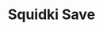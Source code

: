 ---
slug: squidki-save
title: Squidki Save
description: "Squidki Save is an exciting online game. Play for free directly in your browser!"
icon: /images/new_mods/Sprunki Save.png
url: https://wowtbc.net/sprunkin/sprunki-save/index.html
previewImage: /images/new_mods/Sprunki Save.png
type: new mods

# SEO配置
seo:
  title: "Squidki Save - Play Free Online Game | Fun Browser Games"
  description: "Squidki Save - Play this fun online game for free in your browser. No download required!"
  ogImage: "/images/new_mods/Sprunki Save.png"
  keywords: "squidki-save, online game, browser game, free game, new mods game, play online"

videoUrls:
  - https://www.youtube.com/embed/example1
  - https://www.youtube.com/embed/example2

whyPlay:
  title: "Why Play Squidki Save?"
  items:
    - "Immersive Gameplay: Squidki Save offers an engaging and immersive gaming experience that will keep you entertained for hours"
    - "Challenging Levels: Test your skills with increasingly difficult challenges and obstacles"
    - "Beautiful Graphics: Enjoy stunning visuals and smooth animations that bring the game world to life"
    - "Regular Updates: New content and features are added regularly to keep the game fresh and exciting"
    - "Free to Play: Experience all the fun without spending a penny"
    - "Community Features: Connect with other players, share strategies, and compete for high scores"
    - "Cross-Platform: Play on any device with a web browser, no downloads required"

features:
  title: "Key Features of Squidki Save"
  image: "/images/new_mods/Sprunki Save.png"
  items:
    - "Intuitive Controls: Easy to learn controls make Squidki Save accessible for players of all skill levels"
    - "Multiple Game Modes: Enjoy various gameplay options that provide different challenges and experiences"
    - "Character Customization: Personalize your gaming experience with unique characters and items"
    - "Achievement System: Complete special tasks to earn rewards and recognition"
    - "Leaderboards: Compete with players worldwide and see who can achieve the highest scores"

characteristics:
  title: "Game Characteristics"
  image: "/images/new_mods/Sprunki Save.png"
  items:
    - "Genre: New mods game with elements of strategy and skill"
    - "Difficulty: Suitable for both casual gamers and those seeking a challenge"
    - "Play Time: Quick sessions or extended gameplay, depending on your preference"
    - "Art Style: Vibrant and engaging visuals that enhance the gaming experience"
    - "Sound Design: Immersive audio that complements the gameplay perfectly"

info: "Squidki Save is an exciting online game that offers players a unique and engaging gaming experience. With its intuitive controls, stunning visuals, and challenging gameplay, Squidki Save provides hours of entertainment for players of all ages and skill levels. Whether you're looking for a quick gaming session during a break or an extended play session, Squidki Save delivers an immersive experience that will keep you coming back for more. The game features multiple levels of increasing difficulty, ensuring that players are constantly challenged as they progress. With regular updates adding new content and features, Squidki Save remains fresh and exciting, providing endless entertainment options for its growing community of players."

howToPlayIntro: "Welcome to Squidki Save! This guide will walk you through the basics and help you master the game. Whether you're a beginner or looking to improve your skills, these tips and instructions will enhance your gaming experience."

howToPlaySteps:
  - title: "Getting Started"
    description: "Begin your Squidki Save adventure by familiarizing yourself with the controls. Use your keyboard or mouse to navigate through the game interface. The tutorial will guide you through the basic mechanics and help you understand the objectives."
  - title: "Understanding the Objectives"
    description: "In Squidki Save, your main goal is to progress through levels by completing specific objectives. Each level presents unique challenges that require different strategies and approaches."
  - title: "Mastering the Controls"
    description: "Practice using the controls to improve your precision and reaction time. Squidki Save requires quick reflexes and strategic thinking to overcome obstacles and defeat opponents."
  - title: "Utilizing Power-ups"
    description: "Collect power-ups throughout the game to enhance your abilities and overcome difficult challenges. Each power-up offers unique advantages that can be crucial for success."
  - title: "Developing Strategies"
    description: "As you progress in Squidki Save, develop effective strategies for different scenarios. Analyze patterns, anticipate challenges, and adapt your approach to maximize your performance."

faq:
  title: "Frequently Asked Questions about Squidki Save"
  items:
    - question: "Is Squidki Save free to play?"
      answer: "Yes, Squidki Save is completely free to play directly in your web browser. No downloads or purchases are required to enjoy the full game experience."
    - question: "Can I play Squidki Save on mobile devices?"
      answer: "Yes, Squidki Save is optimized for both desktop and mobile play. You can enjoy the game on any device with a web browser and internet connection."
    - question: "Are there any in-game purchases?"
      answer: "While Squidki Save is free to play, there may be optional in-game purchases available for cosmetic items or additional features that don't affect core gameplay."
    - question: "How often is Squidki Save updated?"
      answer: "The developers regularly update Squidki Save with new content, features, and improvements based on player feedback and game performance."
    - question: "Can I play Squidki Save offline?"
      answer: "Currently, Squidki Save requires an internet connection to play as it's a browser-based online game."
    - question: "Is Squidki Save suitable for children?"
      answer: "Yes, Squidki Save is designed to be family-friendly and suitable for players of all ages."
    - question: "How do I report bugs or issues?"
      answer: "If you encounter any problems while playing Squidki Save, you can report them through the game's support page or contact the developers directly through their website."
    - question: "Still Have Questions?"
      answer: "If you have additional questions about Squidki Save that aren't covered in this FAQ, please visit our support center or contact our customer service team for assistance."
---